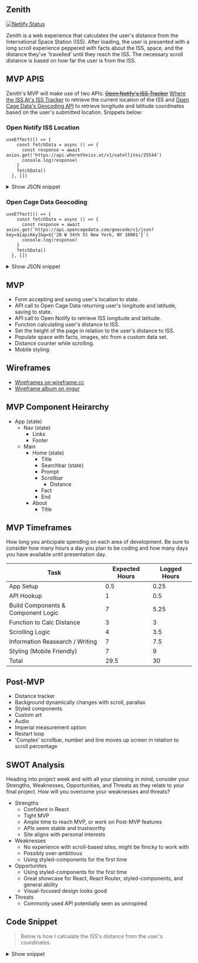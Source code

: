 ## Zenith

[![Netlify Status](https://api.netlify.com/api/v1/badges/1b1cae77-5871-431c-afa1-728306751c9f/deploy-status)](https://app.netlify.com/sites/indianakuffer-zenith/deploys)

Zenith is a web experience that calculates the user's distance from the International Space Station (ISS). After loading, the user is presented with a long scroll experience peppered with facts about the ISS, space, and the distance they've 'travelled' until they reach the ISS. The necessary scroll distance is based on how far the user is from the ISS.

## MVP APIS
Zenith's MVP will make use of two APIs: <del>[Open Notify's ISS Tracker](http://open-notify.org/Open-Notify-API/ISS-Location-Now/)</del> [Where the ISS At's ISS Tracker](https://wheretheiss.at/) to retrieve the current location of the ISS and [Open Cage Data's Geocoding API](https://opencagedata.com/api) to retrieve longitude and latitude coordinates based on the user's submitted location. Snippets below:

### Open Notify ISS Location

```JS
useEffect(() => {
    const fetchData = async () => {
      const response = await axios.get('https://api.wheretheiss.at/v1/satellites/25544')
      console.log(response)
    }
    fetchData()
  }, [])
```

<details> <summary>Show JSON snippet</summary>
<p>

```JSON
{
    "name": "iss",
    "id": 25544,
    "latitude": 49.243967020411,
    "longitude": 162.22964201678,
    "altitude": 422.27563355766,
    "velocity": 27593.733535534,
    "visibility": "daylight",
    "footprint": 4519.022790061,
    "timestamp": 1593708999,
    "daynum": 2459033.2060069,
    "solar_lat": 22.959031741879,
    "solar_lon": 286.89479450137,
    "units": "kilometers"
}
```

</p>
</details>

### Open Cage Data Geocoding

```JS
useEffect(() => {
    const fetchData = async () => {
      const response = await axios.get(`https://api.opencagedata.com/geocode/v1/json?key=${apiKey}&q=${'20 W 34th St New York, NY 10001'}`)
      console.log(response)
    }
    fetchData()
  }, [])
  ```

<details> <summary>Show JSON snippet</summary>
<p>

```JSON
{
    "documentation": "https://opencagedata.com/api",
    "licenses": [
        {
            "name": "see attribution guide",
            "url": "https://opencagedata.com/credits"
        }
    ],
    "rate": {
        "limit": 2500,
        "remaining": 2499,
        "reset": 1593302400
    },
    "results": [
        {
            "annotations": {
                "DMS": {
                    "lat": "40° 54' 0.58932'' N",
                    "lng": "73° 6' 1.11852'' W"
                },
                "FIPS": {
                    "county": "36103",
                    "state": "36"
                },
                "MGRS": "18TXL6001129411",
                "Maidenhead": "FN30kv76xa",
                "Mercator": {
                    "x": -8137489.366,
                    "y": 4969644.175
                },
                "OSM": {
                    "edit_url": "https://www.openstreetmap.org/edit?way=20211382#map=16/40.90016/-73.10031",
                    "note_url": "https://www.openstreetmap.org/note/new#map=16/40.90016/-73.10031&layers=N",
                    "url": "https://www.openstreetmap.org/?mlat=40.90016&mlon=-73.10031#map=16/40.90016/-73.10031"
                },
                "UN_M49": {
                    "regions": {
                        "AMERICAS": "019",
                        "NORTHERN_AMERICA": "021",
                        "US": "840",
                        "WORLD": "001"
                    },
                    "statistical_groupings": [
                        "MEDC"
                    ]
                },
                "callingcode": 1,
                "currency": {
                    "alternate_symbols": [
                        "US$"
                    ],
                    "decimal_mark": ".",
                    "disambiguate_symbol": "US$",
                    "html_entity": "$",
                    "iso_code": "USD",
                    "iso_numeric": "840",
                    "name": "United States Dollar",
                    "smallest_denomination": 1,
                    "subunit": "Cent",
                    "subunit_to_unit": 100,
                    "symbol": "$",
                    "symbol_first": 1,
                    "thousands_separator": ","
                },
                "flag": "🇺🇸",
                "geohash": "drk08t9uxr1ev3brwp98",
                "qibla": 59.08,
                "roadinfo": {
                    "drive_on": "right",
                    "road": "34th Street",
                    "speed_in": "mph"
                },
                "sun": {
                    "rise": {
                        "apparent": 1593249840,
                        "astronomical": 1593242280,
                        "civil": 1593247860,
                        "nautical": 1593245280
                    },
                    "set": {
                        "apparent": 1593217620,
                        "astronomical": 1593225180,
                        "civil": 1593219600,
                        "nautical": 1593222180
                    }
                },
                "timezone": {
                    "name": "America/New_York",
                    "now_in_dst": 1,
                    "offset_sec": -14400,
                    "offset_string": "-0400",
                    "short_name": "EDT"
                },
                "what3words": {
                    "words": "aboard.recruiters.occurs"
                }
            },
            "bounds": {
                "northeast": {
                    "lat": 40.9002137,
                    "lng": -73.1002607
                },
                "southwest": {
                    "lat": 40.9001137,
                    "lng": -73.1003607
                }
            },
            "components": {
                "ISO_3166-1_alpha-2": "US",
                "ISO_3166-1_alpha-3": "USA",
                "_category": "building",
                "_type": "building",
                "continent": "North America",
                "country": "United States of America",
                "country_code": "us",
                "county": "Suffolk County",
                "house_number": "20",
                "locality": "Stony Brook",
                "postcode": "11790",
                "road": "34th Street",
                "state": "New York",
                "state_code": "NY"
            },
            "confidence": 10,
            "formatted": "20 34th Street, Stony Brook, NY 11790, United States of America",
            "geometry": {
                "lat": 40.9001637,
                "lng": -73.1003107
            }
        },
    ],
    "status": {
        "code": 200,
        "message": "OK"
    },
    "stay_informed": {
        "blog": "https://blog.opencagedata.com",
        "twitter": "https://twitter.com/OpenCage"
    },
    "thanks": "For using an OpenCage API",
    "timestamp": {
        "created_http": "Sat, 27 Jun 2020 16:26:39 GMT",
        "created_unix": 1593275199
    },
    "total_results": 7
}
```

</p>
</details>

## MVP
- Form accepting and saving user's location to state.
- API call to Open Cage Data returning user's longitude and latitude, saving to state.
- API call to Open Notify to retrieve ISS longitude and latitude.
- Function calculating user's distance to ISS.
- Set the height of the page in relation to the user's distance to ISS.
- Populate space with facts, images, etc from a custom data set.
- Distance counter while scrolling.
- Mobile styling.

## Wireframes
- [Wireframes on wireframe.cc](https://wireframe.cc/pro/pp/e6d393782354279)
- [Wireframe album on imgur](https://imgur.com/a/wEXlDxo)

## MVP Component Heirarchy

- App (state)
  - Nav (state)
    - Links
    - Footer
  - Main
    - Home (state)
      - Title
      - Searchbar (state)
      - Prompt
      - Scrollbar
        - Distance
      - Fact
      - End
    - About
      - Title


## MVP Timeframes
How long you anticipate spending on each area of development. Be sure to consider how many hours a day you plan to be coding and how many days you have available until presentation day.

| Task | Expected Hours | Logged Hours |
| -- | -- | -- |
|App Setup|0.5|0.25|
|API Hookup|1|0.5|
|Build Components & Component Logic|7|5.25|
|Function to Calc Distance|3|3|
|Scrolling Logic|4|3.5|
|Information Reasearch / Writing|7|7.5|
|Styling (Mobile Friendly)|7|9|
|Total|29.5|30|

## Post-MVP
- Distance tracker
- Background dynamically changes with scroll, parallax
- Styled components
- Custom art
- Audio
- Imperial measurement option
- Restart loop
- 'Complex' scrollbar, number and line moves up screen in relation to scroll percentage

## SWOT Analysis
Heading into project week and with all your planning in mind, consider your Strengths, Weaknesses, Opportunities, and Threats as they relate to your final project. How will you overcome your weaknesses and threats?

- Strengths
  - Confident in React
  - Tight MVP
  - Ample time to reach MVP, or work on Post-MVP features
  - APIs seem stable and trustworthy
  - Site aligns with personal interests
- Weaknesses
  - No experience with scroll-based sites, might be finicky to work with
  - Possibly over-ambitious
  - Using styled-components for the first time
- Opportunites
  - Using styled-components for the first time
  - Great showcase for React, React Router, styled-components, and general ability
  - Visual-focused design looks good
- Threats
  - Commonly used API potentially seen as uninspired

## Code Snippet

> Below is how I calculate the ISS's distance from the user's coordinates

<details><summary>Show snippet</summary>
<p>

```JS
function coordToXYZ(lat, lon, rad) {
  let result = []

  // convert lat and lon to radians
  const phi = (lon + 90) / 180 * Math.PI
  const theta = (90 - lat) / 180 * Math.PI

  // calculate position on unit circle
  result.push(Math.sin(theta) * Math.sin(phi))
  result.push(Math.cos(theta))
  result.push(Math.sin(theta) * Math.cos(phi))

  // multiply by radius
  result = result.map(num => num * rad)

  return result
}

function distance(coord1, coord2) {
  // declare coordinate variables from arrays
  const [x1, y1, z1] = coord1
  const [x2, y2, z2] = coord2

  // euclidean distance formula w/o sqrt
  const base = (x2 - x1) ** 2 + (y2 - y1) ** 2 + (z2 - z1) ** 2

  return Math.sqrt(base)
}

function getAngleSSS(a, b, c) {
  let base = ((a ** 2) + (c ** 2) - (b ** 2)) / (2 * a * c)

  // answer in radians
  let radian = Math.acos(base)

  // convert back to degrees before returning
  return radian * 180 / Math.PI
}

function getSideSAS(s1, a, s2) {
  // convert degrees to radians before beginning
  let radian = a / 180 * Math.PI
  let base = (s1 ** 2) + (s2 ** 2) - (2 * s1 * s2 * Math.cos(radian))

  return Math.sqrt(base)
}

export default function distanceToISS(lon1, lat1, lon2, lat2) {
  // distances in meters
  const earthRadius = 6371000
  const issHeight = 408000

  // convert coordinates from spherical to cartesian
  const cartesian1 = coordToXYZ(lon1, lat1, earthRadius)
  const cartesian2 = coordToXYZ(lon2, lat2, earthRadius)

  // calculate direct distance between coordinates
  const coordDistance = distance(cartesian1, cartesian2)

  // solve for angle between direct line and ISS
  const insideAngle = getAngleSSS(coordDistance, earthRadius, earthRadius)
  const outsideAngle = 180 - insideAngle

  // use angle to calculate distance, return in km
  return getSideSAS(coordDistance, outsideAngle, issHeight) / 1000
}
```
</p>
</details>